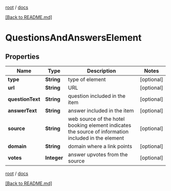 [root](./../ "root") / [docs](./ "docs")

[[Back to README.md]](./../README.md "[Back to README.md]")

# QuestionsAndAnswersElement

## Properties

| Name | Type | Description | Notes |
|------------ | ------------- | ------------- | -------------|
|**type** | **String** | type of element |  [optional] |
|**url** | **String** | URL |  [optional] |
|**questionText** | **String** | question included in the item |  [optional] |
|**answerText** | **String** | answer included in the item |  [optional] |
|**source** | **String** | web source of the hotel booking element indicates the source of information included in the element |  [optional] |
|**domain** | **String** | domain where a link points |  [optional] |
|**votes** | **Integer** | answer upvotes from the source |  [optional] |

[root](./../ "root") / [docs](./ "docs")

[[Back to README.md]](./../README.md "[Back to README.md]")